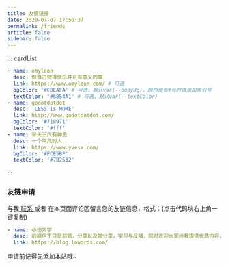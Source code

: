 ```yaml
---
title: 友情链接
date: 2020-07-07 17:56:37
permalink: /friends
article: false
sidebar: false
---
```


::: cardList

```yaml
- name: omyleon
  desc: 做自己觉得快乐并且有意义的事
  link: https://www.omyleon.com/ # 可选
  bgColor: '#CBEAFA' # 可选，默认var(--bodyBg)。颜色值有#号时请添加单引号
  textColor: '#6854A1' # 可选，默认var(--textColor)
- name: godotdotdot
  desc: 'LESS is MORE'
  link: http://www.godotdotdot.com/
  bgColor: '#718971'
  textColor: '#fff'
- name: 举头三尺有神鱼
  desc: 一个平凡的人
  link: https://www.yvesx.com/
  bgColor: '#FCE5BF'
  textColor: '#7B2532'
```

:::

### 友链申请

与我[ 联系 ](/about/#联系)或者 在本页面评论区留言您的友链信息，格式：(点击代码块右上角一键复制)

```yaml
- name: 小烜同学
  desc: 前端但不只是前端，分享以及被分享，学习与反哺，同时欢迎大家给我提供优质内容，小烜同学欢迎大家一起交流。
  link: https://blog.lowords.com/
```

申请前记得先添加本站哦~
